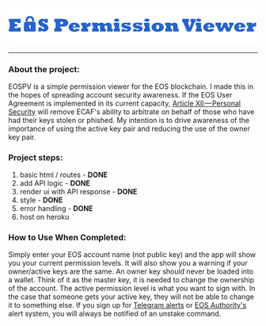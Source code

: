 ![](https://github.com/NatPDeveloper/eos-permission-viewer/blob/master/public/EOSPV_logo.png?raw=true)

- - - -

### About the project: ### 

EOSPV is a simple permission viewer for the EOS blockchain. I made this in the hopes of spreading account security awareness. If the EOS User Agreement is implemented in its current capacity, [Article XII — Personal Security](https://medium.com/eos-new-york/eos-platform-user-agreement-v2-0-c0cc2496e650) will remove ECAF's ability to arbitrate on behalf of those who have had their keys stolen or phished.  My intention is to drive awareness of the importance of using the active key pair and reducing the use of the owner key pair.

### Project steps: ### 

1. basic html / routes - **DONE**
2. add API logic - **DONE**
3. render ui with API response - **DONE**
4. style - **DONE**
5. error handling - **DONE**
5. host on heroku

### How to Use When Completed: ### 

Simply enter your EOS account name (not public key) and the app will show you your current permission levels. It will also show you a warning if your owner/active keys are the same. An owner key should never be loaded into a wallet. Think of it as the master key, it is needed to change the ownership of the account. The active permission level is what you want to sign with. In the case that someone gets your active key, they will not be able to change it to something else. If you sign up for [Telegram alerts](https://t.me/EOSAlarmEBot) or [EOS Authority's](https://eosauthority.com/alerts) alert system, you will always be notified of an unstake command.
